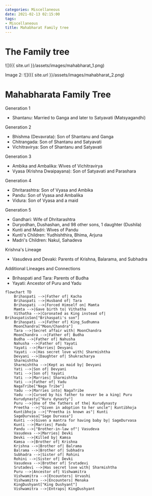 ```yaml
---
categories: Miscellaneous
date: 2021-02-13 02:15:00
tags:
- Miscellaneous
title: Mahabharat Family tree
---
```


# The Family tree

![]({{ site.url }}/assets/images/mahabharat_1.png)

Image 2:
![]({{ site.url }}/assets/images/mahabharat_2.png)

# Mahabharata Family Tree

Generation 1

- Shantanu: Married to Ganga and later to Satyavati (Matsyagandhi)

Generation 2

- Bhishma (Devavrata): Son of Shantanu and Ganga
- Chitrangada: Son of Shantanu and Satyavati
- Vichitravirya: Son of Shantanu and Satyavati

Generation 3

- Ambika and Ambalika: Wives of Vichitravirya
- Vyasa (Krishna Dwaipayana): Son of Satyavati and Parashara

Generation 4

- Dhritarashtra: Son of Vyasa and Ambika
- Pandu: Son of Vyasa and Ambalika
- Vidura: Son of Vyasa and a maid

Generation 5

- Gandhari: Wife of Dhritarashtra
- Duryodhan, Dushashan, and 98 other sons, 1 daughter (Dushila)
- Kunti and Madri: Wives of Pandu
- Kunti's Children: Yudhishthira, Bhima, Arjuna
- Madri's Children: Nakul, Sahadeva

Krishna's Lineage

- Vasudeva and Devaki: Parents of Krishna, Balarama, and Subhadra

Additional Lineages and Connections

- Brihaspati and Tara: Parents of Budha
- Yayati: Ancestor of Puru and Yadu

```mermaid!
flowchart TD
    Brihaspati -->|Father of| Kacha
    Brihaspati -->|Husband of| Tara
    Brihaspati -->|Forced Himself on| Mamta
    Mamta -->|Gave birth to| Vithatha
    Vithatha -->|Coronated as King instead of| BrihaspatisSon["Brihaspati's son"]
    Brihaspati -->|Father of| King_Sudhumna
    MoonChandra["Moon/Chandra"]
    Tara -->|Secret affair with| MoonChandra
    MoonChandra -->|Father of| Budha
    Budha -->|Father of| Nahusha
    Nahusha -->|Father of| Yayati
    Yayati -->|Marries| Devyani
    Yayati -->|Has secret love with| Sharmishtha
    Devyani -->|Daughter of| Shukracharya
    Sharmishtha
    Sharmishtha -->|Kept as maid by| Devyani
    Yati -->|Son of| Devyani
    Yati -->|Son of| Yayati
    Yati -->|Marries| Sharmishtha
    Yati -->|Father of| Yadu
    NagaTribe["Naga Tribe"]
    Yadu -->|Marries into| NagaTribe
    Yadu -->|Cursed by his father to never be a king| Puru
    Kurudynasty["Kuru dynasty"]
    Puru -->|One of the fathers of the| Kurudynasty
    Preetha -->|"Given in adoption to her uncle"| Kuntibhoja
    Kuntibhoja -->|"Preetha is known as"| Kunti
    SageDurvasa["Sage Durvasa"]
    Kunti -->|Given a mantra for having baby by| SageDurvasa
    Kunti -->|Marries| Pandu
    Pandu -->|"Brother-in-law of"| Vasudeva
    Vasudeva -->|Marries| Devki
    Devki -->|Killed by| Kamsa
    Kamsa -->|Brother of| Krishna
    Krishna -->|Brother of| Balrama
    Balrama -->|Brother of| Subhadra
    Subhadra -->|Sister of| Rohini
    Rohini -->|Sister of| Devki
    Vasudeva -->|Brother of| Srutadevi
    Srutadevi -->|Has secret love with| Sharmishtha
    Puru -->|Ancestor of| Vishwamitra
    Vishwamitra -->|Encounters| Urvashi
    Vishwamitra -->|Encounters| Menaka
    KingDushyant["King Dushyant"]
    Vishwamitra -->|Entraps| KingDushyant
```